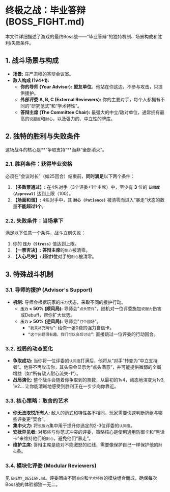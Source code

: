 # 终极之战：毕业答辩 (BOSS_FIGHT.md)

本文件详细描述了游戏的最终Boss战——“毕业答辩”的独特机制、场景构成和胜利/失败条件。

## 1. 战斗场景与构成

- **场景:** 庄严肃穆的答辩会议室。
- **敌人构成 (1v4+1):**
  - **你的导师 (Your Advisor):** **盟友单位**。他站在你这边，不参与攻击，只提供援护。
  - **外部评委 A, B, C (External Reviewers):** 你的主要对手，每个人都拥有不同的“研究范式”和“学术特性”。
  - **答辩主席 (The Committee Chair):** 最强大的中立/敌对单位，通常拥有最高的`说服度`和`耐心`，以及强力的、中立性的牌库。

## 2. 独特的胜利与失败条件

这场战斗的核心是**“争取支持”**而非“全部消灭”。

### 2.1. 胜利条件：获得毕业资格
必须在“会议时长”（如25回合）结束前，**同时满足**以下两个条件：
1.  **【多数票通过】:** 在4名对手（3个评委+1个主席）中，至少有 **3** 位的 **`认同度 (Approval)`** 达到上限（100）。
2.  **【场面和谐】:** 4名对手中，其 **`耐心 (Patience)`** 被清零而进入“暴走”状态的数量**不能超过1个**。

### 2.2. 失败条件：当场拿下
满足以下任意一个条件，战斗立刻失败：
1.  你的 **`压力 (Stress)`** 值达到上限。
2.  **【一票否决】:** **答辩主席**的`耐心`被清零。
3.  **【人心尽失】:** **超过1位**对手的`耐心`被清零。

## 3. 特殊战斗机制

### 3.1. 导师的援护 (Advisor's Support)
- **机制:** 导师会根据玩家的`压力`状态，采取不同的援护行动。
    - **`压力` < 50% (顺风局):** 导师会"`点头赞许`"，随机对一位评委施加`说服力`伤害或Debuff，帮你扩大优势。
    - **`压力` > 50% (逆风局):** 导师会"`打个圆场`"。
        - `“我来补充两句”`: 给你一张0费的强力自信卡。
        - `“这个问题很有趣，我们可以会后讨论”`: 直接跳过一位评委的行动回合。

### 3.2. 战局的动态变化
- **争取成功:** 当你将一位评委的`认同度`打满后，他将从“对手”转变为“中立支持者”。他将不再攻击你，其头像会显示为“点头满意”，并可能提供微弱的全局增益（如“所有敌人耐心流失-1”）。
- **战局演化:** 整个战斗会随着你争取到的票数，从最初的1v4，动态地演变为1v3, 1v2... 让你能清晰地感受到胜利正在一步步向你靠近。

### 3.3. 核心策略：取舍的艺术
- **你无法取悦所有人:** 敌人的范式和特性各不相同，玩家需要快速判断牌组与哪些评委更“契合”。
- **集中火力:** 将`说服力`集中用于提升你选定的2-3位评委的`认同度`。
- **安抚异见者:** 对那些与你范式冲突的评委，策略核心是使用通用防御卡和“黑话卡”来维持他们的`耐心`，避免他们“暴走”。
- **维护主席:** 答辩主席是绝对不能激怒的红线，需要像保护自己一样保护他的`耐心`条。

### 3.4. 模块化评委 (Modular Reviewers)
见 `ENEMY_DESIGN.md`。评委团由不同`身份`和`学术特性`的模块组合而成，确保每次Boss战的体验都独一无二。 